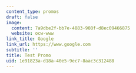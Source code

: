 ```yaml
---
content_type: promos
draft: false
image:
  content: 7a9dbe2f-bb7e-4883-908f-d8ec09466875
  website: ocw-www
link_title: Google
link_url: https://www.google.com
subtitle: ''
title: Test Promo
uid: 1e91823a-d18a-40e5-9ec7-8aac3c312488
---
```

